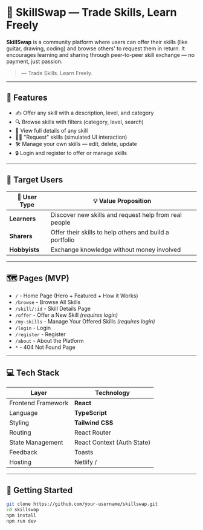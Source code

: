 # 🔁 SkillSwap — Trade Skills, Learn Freely

**SkillSwap** is a community platform where users can offer their skills (like guitar, drawing, coding) and browse others' to request them in return. It encourages learning and sharing through peer-to-peer skill exchange — no payment, just passion.

>— Trade Skills. Learn Freely.

---

## 🌟 Features

- ✍️ Offer any skill with a description, level, and category
- 🔍 Browse skills with filters (category, level, search)
- 📄 View full details of any skill
- 🙋‍♀️ "Request" skills (simulated UI interaction)
- 🛠️ Manage your own skills — edit, delete, update
- 🔒 Login and register to offer or manage skills

---

## 👥 Target Users

| 👤 User Type | 💡 Value Proposition |
|-------------|-----------------------|
| **Learners** | Discover new skills and request help from real people |
| **Sharers**  | Offer their skills to help others and build a portfolio |
| **Hobbyists** | Exchange knowledge without money involved |

---

## 🗺️ Pages (MVP)

- `/` - Home Page (Hero + Featured + How it Works)
- `/browse` - Browse All Skills
- `/skill/:id` - Skill Details Page
- `/offer` - Offer a New Skill _(requires login)_
- `/my-skills` - Manage Your Offered Skills _(requires login)_
- `/login` - Login
- `/register` - Register
- `/about` - About the Platform
- `*` - 404 Not Found Page

---

## 💻 Tech Stack

| Layer | Technology |
|-------|------------|
| Frontend Framework | **React** |
| Language | **TypeScript** |
| Styling | **Tailwind CSS** |
| Routing | React Router |
| State Management | React Context (Auth State) |
| Feedback | Toasts |
| Hosting | Netlify /  |

---

## 🚀 Getting Started

```bash
git clone https://github.com/your-username/skillswap.git
cd skillswap
npm install
npm run dev
